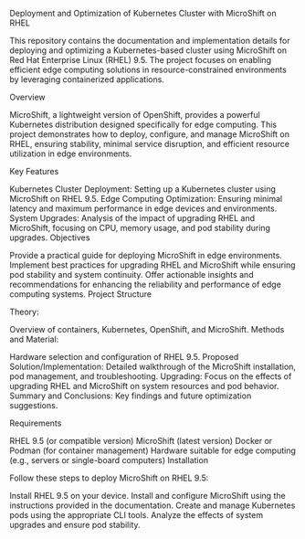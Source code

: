 Deployment and Optimization of Kubernetes Cluster with MicroShift on RHEL

This repository contains the documentation and implementation details for deploying and optimizing a Kubernetes-based cluster using MicroShift on Red Hat Enterprise Linux (RHEL) 9.5. The project focuses on enabling efficient edge computing solutions in resource-constrained environments by leveraging containerized applications.

Overview

MicroShift, a lightweight version of OpenShift, provides a powerful Kubernetes distribution designed specifically for edge computing. This project demonstrates how to deploy, configure, and manage MicroShift on RHEL, ensuring stability, minimal service disruption, and efficient resource utilization in edge environments.

Key Features

Kubernetes Cluster Deployment: Setting up a Kubernetes cluster using MicroShift on RHEL 9.5.
Edge Computing Optimization: Ensuring minimal latency and maximum performance in edge devices and environments.
System Upgrades: Analysis of the impact of upgrading RHEL and MicroShift, focusing on CPU, memory usage, and pod stability during upgrades.
Objectives

Provide a practical guide for deploying MicroShift in edge environments.
Implement best practices for upgrading RHEL and MicroShift while ensuring pod stability and system continuity.
Offer actionable insights and recommendations for enhancing the reliability and performance of edge computing systems.
Project Structure

Theory: 

Overview of containers, Kubernetes, OpenShift, and MicroShift.
Methods and Material:

Hardware selection and configuration of RHEL 9.5.
Proposed Solution/Implementation: Detailed walkthrough of the MicroShift installation, pod management, and troubleshooting.
Upgrading: Focus on the effects of upgrading RHEL and MicroShift on system resources and pod behavior.
Summary and Conclusions: Key findings and future optimization suggestions.

Requirements

RHEL 9.5 (or compatible version)
MicroShift (latest version)
Docker or Podman (for container management)
Hardware suitable for edge computing (e.g., servers or single-board computers)
Installation

Follow these steps to deploy MicroShift on RHEL 9.5:

Install RHEL 9.5 on your device.
Install and configure MicroShift using the instructions provided in the documentation.
Create and manage Kubernetes pods using the appropriate CLI tools.
Analyze the effects of system upgrades and ensure pod stability.
